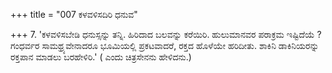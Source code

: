 +++
title = "007 ಕಳವಳಿಸದಿರಿ ಧನುವ"

+++
7. 'ಕಳವಳಿಸಬೇಡಿ ಧನುಸ್ಸನ್ನು ತನ್ನಿ. ಹಿರಿದಾದ ಬಲವನ್ನು ಕರೆಯಿರಿ. ಹುಲುಮಾನವರ ಪರಾಕ್ರಮ ಇಷ್ಟಿದೆಯೆ ? ಗಂಧರ್ವರ ಸಾಮಥ್ರ್ಯವೇನಾದರೂ ಭೂಮಿಯಲ್ಲಿ ಪ್ರಕಟವಾದರೆ, ರಕ್ತದ ಹೊಳೆಯೇ ಹರಿದೀತು. ಶಾಕಿನಿ ಡಾಕಿನಿಯರನ್ನು ರಕ್ತಪಾನ ಮಾಡಲು ಬರಹೇಳಿರಿ.' ( ಎಂದು ಚಿತ್ರಸೇನನು ಹೇಳಿದನು.)